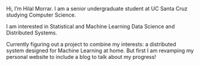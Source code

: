 Hi, I’m Hilal Morrar. I am a senior undergraduate student at UC Santa Cruz studying Computer Science. 

I am interested in Statistical and Machine Learning Data Science and Distributed Systems.

Currently figuring out a project to combine my interests: a distributed system designed for Machine Learning at home. But first I am revamping my personal website to include a blog to talk about my progress!

<!---
hamorrar/hamorrar is a ✨ special ✨ repository because its `README.md` (this file) appears on your GitHub profile.
You can click the Preview link to take a look at your changes.
--->
